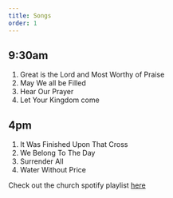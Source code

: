 ```yaml
---
title: Songs
order: 1
---
```


## 9:30am 
1. Great is the Lord and Most Worthy of Praise
2. May We all be Filled
3. Hear Our Prayer
4. Let Your Kingdom come
   
## 4pm 
1. It Was Finished Upon That Cross
2. We Belong To The Day
3. Surrender All
4. Water Without Price

Check out the church spotify playlist [here](https://open.spotify.com/playlist/3gh0ZKXkJBDbNEnZqJJDXj?si=0908aa3f87544643)
